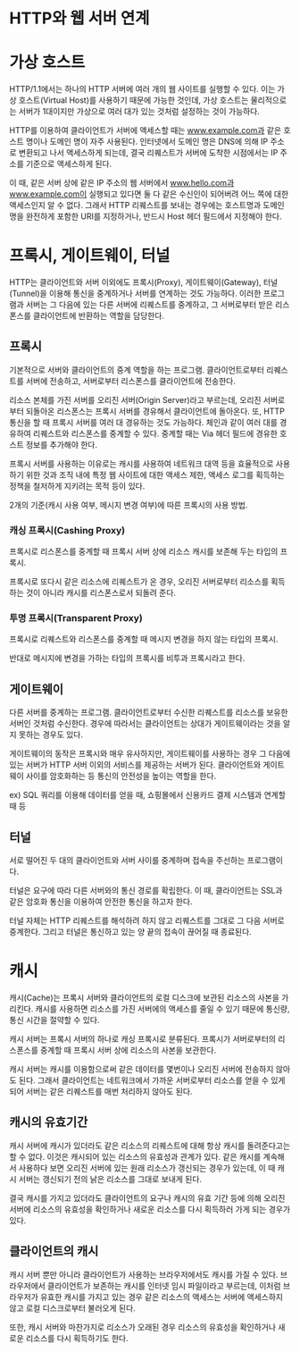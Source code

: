 # HTTP와 웹 서버 연계   

# 가상 호스트

HTTP/1.1에서는 하나의 HTTP 서버에 여러 개의 웹 사이트를 실행할 수 있다. 이는 가상 호스트(Virtual Host)를 사용하기 때문에 가능한 것인데, 가상 호스트는 물리적으로는 서버가 1대이지만 가상으로 여러 대가 있는 것처럼 설정하는 것이 가능하다.

HTTP를 이용하여 클라이언트가 서버에 액세스할 때는 www.example.com과 같은 호스트 명이나 도메인 명이 자주 사용된다. 인터넷에서 도메인 명은 DNS에 의해 IP 주소로 변환되고 나서 액세스하게 되는데, 결국 리퀘스트가 서버에 도착한 시점에서는 IP 주소를 기준으로 액세스하게 된다.

이 때, 같은 서버 상에 같은 IP 주소의 웹 서버에서 www.hello.com과 www.example.com이 실행되고 있다면 둘 다 같은 수신인이 되어버려 어느 쪽에 대한 액세스인지 알 수 없다. 그래서 HTTP 리퀘스트를 보내는 경우에는 호스트명과 도메인 명을 완전하게 포함한 URI를 지정하거나, 반드시 Host 헤더 필드에서 지정해야 한다.



# 프록시, 게이트웨이, 터널

HTTP는 클라이언트와 서버 이외에도 프록시(Proxy), 게이트웨이(Gateway), 터널(Tunnel)을 이용해 통신을 중계하거나 서버를 연계하는 것도 가능하다. 이러한 프로그램과 서버는 그 다음에 있는 다른 서버에 리퀘스트를 중계하고, 그 서버로부터 받은 리스폰스를 클라이언트에 반환하는 역할을 담당한다.



## 프록시

기본적으로 서버와 클라이언트의 중계 역할을 하는 프로그램. 클라이언트로부터 리퀘스트를 서버에 전송하고, 서버로부터 리스폰스를 클라이언트에 전송한다.

리소스 본체를 가진 서버를 오리진 서버(Origin Server)라고 부르는데, 오리진 서버로부터 되돌아온 리스폰스는 프록시 서버를 경유해서 클라이언트에 돌아온다.  또, HTTP 통신을 할 때 프록시 서버를 여러 대 경유하는 것도 가능하다. 체인과 같이 여러 대를 경유하여 리퀘스트와 리스폰스를 중계할 수 있다. 중계할 때는 Via 헤더 필드에 경유한 호스트 정보를 추가해야 한다.

프록시 서버를 사용하는 이유로는 캐시를 사용하여 네트워크 대역 등을 효율적으로 사용하기 위한 것과 조직 내에 특정 웹 사이트에 대한 액세스 제한, 액세스 로그를 획득하는 정책을 철저하게 지키려는 목적 등이 있다.

2개의 기준(캐시 사용 여부, 메시지 변경 여부)에 따른 프록시의 사용 방법.



### 캐싱 프록시(Cashing Proxy)

프록시로 리스폰스를 중계할 때 프록시 서버 상에 리소스 캐시를 보존해 두는 타입의 프록시.

프록시로 또다시 같은 리소스에 리퀘스트가 온 경우, 오리진 서버로부터 리소스를 획득하는 것이 아니라 캐시를 리스폰스로서 되돌려 준다.



### 투명 프록시(Transparent Proxy)

프록시로 리퀘스트와 리스폰스를 중계할 때 메시지 변경을 하지 않는 타입의 프록시. 

반대로 메시지에 변경을 가하는 타입의 프록시를 비투과 프록시라고 한다.



## 게이트웨이

다른 서버를 중계하는 프로그램. 클라이언트로부터 수신한 리퀘스트를 리소스를 보유한 서버인 것처럼 수신한다. 경우에 따라서는 클라이언트는 상대가 게이트웨이라는 것을 알지 못하는 경우도 있다.

게이트웨이의 동작은 프록시와 매우 유사하지만, 게이트웨이를 사용하는 경우 그 다음에 있는 서버가 HTTP 서버 이외의 서비스를 제공하는 서버가 된다. 클라이언트와 게이트웨이 사이를 암호화하는 등 통신의 안전성을 높이는 역할을 한다.

ex) SQL 쿼리를 이용해 데이터를 얻을 때, 쇼핑몰에서 신용카드 결제 시스템과 연계할 때 등



## 터널

서로 떨어진 두 대의 클라이언트와 서버 사이를 중계하며 접속을 주선하는 프로그램이다.

터널은 요구에 따라 다른 서버와의 통신 경로를 확립한다. 이 때, 클라이언트는 SSL과 같은 암호화 통신을 이용하여 안전한 통신을 하고자 한다. 

터널 자체는 HTTP 리퀘스트를 해석하려 하지 않고 리퀘스트를 그대로 그 다음 서버로 중계한다. 그리고 터널은 통신하고 있는 양 끝의 접속이 끊어질 때 종료된다.



# 캐시

캐시(Cache)는 프록시 서버와 클라이언트의 로컬 디스크에 보관된 리소스의 사본을 가리킨다. 캐시를 사용하면 리소스를 가진 서버에의 액세스를 줄일 수 있기 때문에 통신량, 통신 시간을 절약할 수 있다. 

캐시 서버는 프록시 서버의 하나로 캐싱 프록시로 분류된다. 프록시가 서버로부터의 리스폰스를 중계할 때 프록시 서버 상에 리소스의 사본을 보관한다. 

캐시 서버는 캐시를 이용함으로써 같은 데이터를 몇번이나 오리진 서버에 전송하지 않아도 된다. 그래서 클라이언트는 네트워크에서 가까운 서버로부터 리소스를 얻을 수 있게 되어 서버는 같은 리퀘스트를 매번 처리하지 않아도 된다.



## 캐시의 유효기간

캐시 서버에 캐시가 있더라도 같은 리소스의 리퀘스트에 대해 항상 캐시를 돌려준다고는 할 수 없다. 이것은 캐시되어 있는 리소스의 유효성과 관계가 있다. 같은 캐시를 계속해서 사용하다 보면 오리진 서버에 있는 원래 리소스가 갱신되는 경우가 있는데, 이 때 캐시 서버는 갱신되기 전의 낡은 리소스를 그대로 보내게 된다. 

결국 캐시를 가지고 있더라도 클라이언트의 요구나 캐시의 유효 기간 등에 의해 오리진 서버에 리소스의 유효성을 확인하거나 새로운 리소스를 다시 획득하러 가게 되는 경우가 있다.



## 클라이언트의 캐시

캐시 서버 뿐만 아니라 클라이언트가 사용하는 브라우저에서도 캐시를 가질 수 있다. 브라우저에서 클라이언트가 보존하는 캐시를 인터넷 임시 파일이라고 부르는데, 이처럼 브라우저가 유효한 캐시를 가지고 있는 경우 같은 리소스의 액세스는 서버에 액세스하지 않고 로컬 디스크로부터 불러오게 된다.

또한, 캐시 서버와 마찬가지로 리소스가 오래된 경우 리소스의 유효성을 확인하거나 새로운 리소스를 다시 획득하기도 한다.